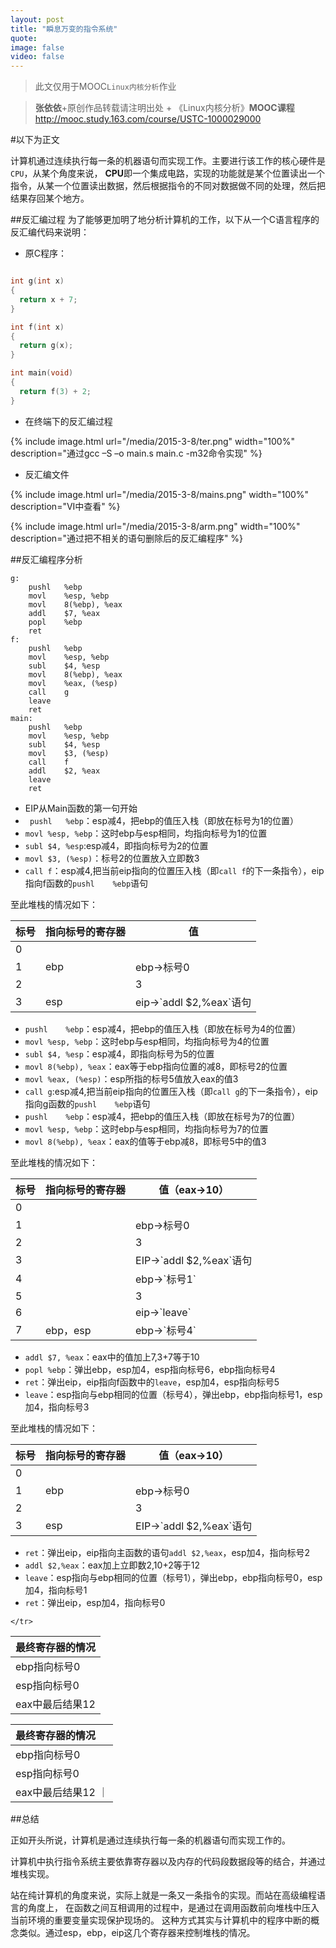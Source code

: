 ```yaml
---
layout: post
title: "瞬息万变的指令系统"
quote:
image: false
video: false
---
```

>此文仅用于MOOC`Linux内核分析`作业

>**张依依**+原创作品转载请注明出处 + 《Linux内核分析》**MOOC课程**http://mooc.study.163.com/course/USTC-1000029000

#以下为正文

计算机通过连续执行每一条的机器语句而实现工作。主要进行该工作的核心硬件是`CPU`，从某个角度来说，
**CPU**即一个集成电路，实现的功能就是某个位置读出一个指令，从某一个位置读出数据，然后根据指令的不同对数据做不同的处理，然后把结果存回某个地方。

##反汇编过程
为了能够更加明了地分析计算机的工作，以下从一个C语言程序的反汇编代码来说明：

- 原C程序：

~~~ c

int g(int x)
{
  return x + 7;
}

int f(int x)
{
  return g(x);
}

int main(void)
{
  return f(3) + 2;
}
~~~
- 在终端下的反汇编过程

{% include image.html url="/media/2015-3-8/ter.png" width="100%" description="通过gcc –S –o main.s main.c -m32命令实现" %}

- 反汇编文件

{% include image.html url="/media/2015-3-8/mains.png" width="100%" description="VI中查看" %}

{% include image.html url="/media/2015-3-8/arm.png" width="100%" description="通过把不相关的语句删除后的反汇编程序" %}

##反汇编程序分析



~~~
g:
	pushl	%ebp
	movl	%esp, %ebp
	movl	8(%ebp), %eax
	addl	$7, %eax
	popl	%ebp
	ret
f:
	pushl	%ebp
	movl	%esp, %ebp
	subl	$4, %esp
	movl	8(%ebp), %eax
	movl	%eax, (%esp)
	call	g
	leave
	ret
main:
	pushl	%ebp
	movl	%esp, %ebp
	subl	$4, %esp
	movl	$3, (%esp)
	call	f
	addl	$2, %eax
	leave
	ret

~~~


* EIP从Main函数的第一句开始
* ` pushl	%ebp`：esp减4，把ebp的值压入栈（即放在标号为1的位置）
* `movl	%esp, %ebp`：这时ebp与esp相同，均指向标号为1的位置
* `subl	$4, %esp`:esp减4，即指向标号为2的位置
* `movl	$3, (%esp)`：标号2的位置放入立即数3
* `call	f`：esp减4,把当前eip指向的位置压入栈（即`call f`的下一条指令），eip指向f函数的`pushl	%ebp`语句


至此堆栈的情况如下：

<table>
  <thead>
    <tr>
      <th>标号</th>
      <th>指向标号的寄存器</th>
      <th>值</th>
    </tr>
  </thead>
  <tbody>
    <tr>
      <td>0</td>
      <td></td>
      <td></td>
    </tr>
    <tr>
      <td>1</td>
      <td>ebp</td>
      <td>ebp->标号0</td>
    </tr>
    <tr>
      <td>2</td>
      <td></td>
      <td>3</td>
    </tr>
    <tr>
      <td>3</td>
      <td>esp</td>
      <td>eip->`addl $2,%eax`语句</td>
    </tr>

  </tbody>
</table>

- `pushl	%ebp`：esp减4，把ebp的值压入栈（即放在标号为4的位置）
- `movl	%esp, %ebp`：这时ebp与esp相同，均指向标号为4的位置
- `subl	$4, %esp`：esp减4，即指向标号为5的位置
- `movl	8(%ebp), %eax`：eax等于ebp指向位置的减8，即标号2的位置
- `movl	%eax, (%esp)`：esp所指的标号5值放入eax的值3
- `call	g`:esp减4,把当前eip指向的位置压入栈（即`call g`的下一条指令），eip指向g函数的`pushl	%ebp`语句
- `pushl	%ebp`：esp减4，把ebp的值压入栈（即放在标号为7的位置）
- `movl	%esp, %ebp`：这时ebp与esp相同，均指向标号为7的位置
- `movl	8(%ebp), %eax`：eax的值等于ebp减8，即标号5中的值3

至此堆栈的情况如下：

<table>
  <thead>
    <tr>
      <th>标号</th>
      <th>指向标号的寄存器</th>
      <th>值（eax->10）</th>
    </tr>
  </thead>
  <tbody>
    <tr>
      <td>0</td>
      <td></td>
      <td></td>
    </tr>
    <tr>
      <td>1</td>
      <td></td>
      <td>ebp->标号0</td>
    </tr>
    <tr>
      <td>2</td>
      <td></td>
      <td>3</td>
    </tr>
    <tr>
      <td>3</td>
      <td></td>
      <td>EIP->`addl $2,%eax`语句</td>
    </tr>
    <tr>
      <td>4</td>
      <td></td>
      <td>ebp->`标号1`</td>
    </tr>
    <tr>
      <td>5</td>
      <td></td>
      <td>3</td>
    </tr>
    <tr>
      <td>6</td>
      <td></td>
      <td>eip->`leave`</td>
    </tr>
    <tr>
      <td>7</td>
      <td>ebp，esp</td>
      <td>ebp->`标号4`</td>
    </tr>
  </tbody>
</table>


* `addl	$7, %eax`：eax中的值加上7,3+7等于10
* `popl	%ebp`：弹出ebp，esp加4，esp指向标号6，ebp指向标号4
* `ret`：弹出eip，eip指向f函数中的`leave`，esp加4，esp指向标号5
* `leave`：esp指向与ebp相同的位置（标号4），弹出ebp，ebp指向标号1，esp加4，指向标号3


至此堆栈的情况如下：

<table>
  <thead>
    <tr>
      <th>标号</th>
      <th>指向标号的寄存器</th>
      <th>值（eax->10）</th>
    </tr>
  </thead>
  <tbody>
    <tr>
      <td>0</td>
      <td></td>
      <td></td>
    </tr>
    <tr>
      <td>1</td>
      <td>ebp</td>
      <td>ebp->标号0</td>
    </tr>
    <tr>
      <td>2</td>
      <td></td>
      <td>3</td>
    </tr>
    <tr>
      <td>3</td>
      <td>esp</td>
      <td>EIP->`addl $2,%eax`语句</td>
    </tr>
  </tbody>
</table>

* `ret`：弹出eip，eip指向主函数的语句`addl $2,%eax`，esp加4，指向标号2
* `addl $2,%eax`：eax加上立即数2,10+2等于12
* `leave`：esp指向与ebp相同的位置（标号1），弹出ebp，ebp指向标号0，esp加4，指向标号1
* `ret`：弹出eip，esp加4，指向标号0

<table>
  <thead>
    <tr>
      <th>最终寄存器的情况</th>

    </tr>
  </thead>
  <tbody>
    <tr>
      <td>ebp指向标号0</td>
    </tr>
    <tr>
      <td>esp指向标号0</td>
    </tr>
    <tr>
      <td>eax中最后结果12</td>
    </tr>

  </tbody>
</table>


| 最终寄存器的情况 |
|:--------|
| ebp指向标号0   |
| esp指向标号0   |
| eax中最后结果12  ｜


##总结

正如开头所说，计算机是通过连续执行每一条的机器语句而实现工作的。

计算机中执行指令系统主要依靠寄存器以及内存的代码段数据段等的结合，并通过堆栈实现。

站在纯计算机的角度来说，实际上就是一条又一条指令的实现。而站在高级编程语言的角度上，
在函数之间互相调用的过程中，是通过在调用函数前向堆栈中压入当前环境的重要变量实现保护现场的。
这种方式其实与计算机中的程序中断的概念类似。通过esp，ebp，eip这几个寄存器来控制堆栈的情况。
